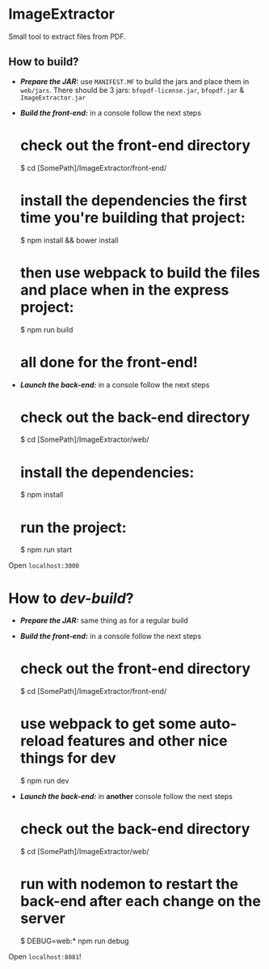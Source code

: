 # ImageExtractor

Small tool to extract files from PDF.

## How to build?

 - ***Prepare the JAR:*** use `MANIFEST.MF` to build the jars and place them in `web/jars`. There should be 3 jars: `bfopdf-license.jar`, `bfopdf.jar` & `ImageExtractor.jar`

 - ***Build the front-end:*** in a console follow the next steps


    # check out the front-end directory
    $ cd [SomePath]/ImageExtractor/front-end/

    # install the dependencies the first time you're building that project:
    $ npm install && bower install

    # then use webpack to build the files and place when in the express project:
    $ npm run build

    # all done for the front-end!

 - ***Launch the back-end:*** in a console follow the next steps


    # check out the back-end directory
    $ cd [SomePath]/ImageExtractor/web/

    # install the dependencies:
    $ npm install

    # run the project:
    $ npm run start

Open `localhost:3000`

# How to *dev-build*?

 - ***Prepare the JAR:*** same thing as for a regular build

 - ***Build the front-end:*** in a console follow the next steps


    # check out the front-end directory
    $ cd [SomePath]/ImageExtractor/front-end/

    # use webpack to get some auto-reload features and other nice things for dev
    $ npm run dev


 - ***Launch the back-end:*** in **another** console follow the next steps


    # check out the back-end directory
    $ cd [SomePath]/ImageExtractor/web/

    # run with nodemon to restart the back-end after each change on the server
    $ DEBUG=web:* npm run debug

Open `localhost:8081`!
